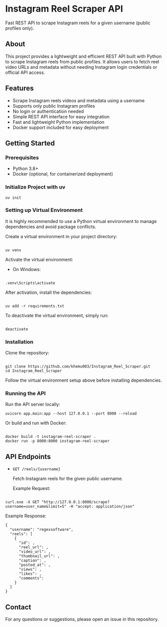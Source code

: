 # Instagram Reel Scraper API

Fast REST API to scrape Instagram reels for a given username (public profiles only).

## About

This project provides a lightweight and efficient REST API built with Python to scrape Instagram reels from public profiles. It allows users to fetch reel video URLs and metadata without needing Instagram login credentials or official API access.

## Features

- Scrape Instagram reels videos and metadata using a username
- Supports only public Instagram profiles
- No login or authentication needed
- Simple REST API interface for easy integration
- Fast and lightweight Python implementation
- Docker support included for easy deployment

## Getting Started

### Prerequisites

- Python 3.8+
- Docker (optional, for containerized deployment)

### Initialize Project with uv

```
uv init
```

### Setting up Virtual Environment

It is highly recommended to use a Python virtual environment to manage dependencies and avoid package conflicts.

Create a virtual environment in your project directory:

```

uv venv

```

Activate the virtual environment:

- On Windows:

```

.venv\Scripts\activate

```

After activation, install the dependencies:

```

uv add -r requirements.txt

```

To deactivate the virtual environment, simply run:

```

deactivate

```

### Installation

Clone the repository:

```

git clone https://github.com/khemu003/Instagram_Reel_Scraper.git
cd Instagram_Reel_Scraper

```

Follow the virtual environment setup above before installing dependencies.

### Running the API

Run the API server locally:

```
uvicorn app.main:app --host 127.0.0.1 --port 8000 --reload
```

Or build and run with Docker:

```

docker build -t instagram-reel-scraper .
docker run -p 8000:8000 instagram-reel-scraper

```

## API Endpoints

- `GET /reels/{username}`

  Fetch Instagram reels for the given public username.

  Example Request:

```

curl.exe -X GET "http://127.0.0.1:8000/scrape?username=user_name&limit=5" -H "accept: application/json"

```

Example Response:

```
{
  "username": "regexsoftware",
  "reels": [
    {
      "id": ,
      "reel_url": ,
      "video_url": ,
      "thumbnail_url": ,
      "caption": ,
      "posted_at": ,
      "views": ,
      "likes": ,
      "comments": 
    }
  ]
}

```

## Contact

For any questions or suggestions, please open an issue in this repository.
